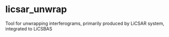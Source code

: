 # licsar_unwrap
Tool for unwrapping interferograms, primarily produced by LiCSAR system, integrated to LiCSBAS
